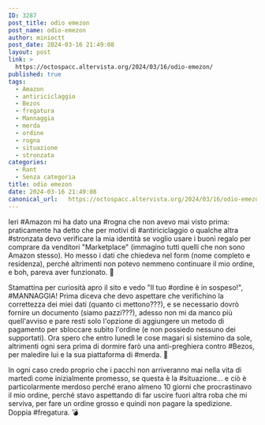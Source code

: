 ```yaml
---
ID: 3287
post_title: odio emezon
post_name: odio-emezon
author: minioctt
post_date: 2024-03-16 21:49:08
layout: post
link: >
  https://octospacc.altervista.org/2024/03/16/odio-emezon/
published: true
tags:
  - Amazon
  - antiriciclaggio
  - Bezos
  - fregatura
  - Mannaggia
  - merda
  - ordine
  - rogna
  - situazione
  - stronzata
categories:
  - Rant
  - Senza categoria
title: odio emezon
date: 2024-03-16 21:49:08
canonical_url:   https://octospacc.altervista.org/2024/03/16/odio-emezon/
---
```

<!-- wp:paragraph -->
<p>Ieri #Amazon mi ha dato una #rogna che non avevo mai visto prima: praticamente ha detto che per motivi di #antiriciclaggio o qualche altra #stronzata devo verificare la mia identità se voglio usare i buoni regalo per comprare da venditori "Marketplace" (immagino tutti quelli che non sono Amazon stesso). Ho messo i dati che chiedeva nel form (nome completo e residenza), perché altrimenti non potevo nemmeno continuare il mio ordine, e boh, pareva aver funzionato. 🧐</p>
<!-- /wp:paragraph -->

<!-- wp:paragraph -->
<p>Stamattina per curiosità apro il sito e vedo "Il tuo #ordine è in sospeso!", #MANNAGGIA! Prima diceva che devo aspettare che verifichino la correttezza dei miei dati (quanto ci mettono???), e se necessario dovrò fornire un documento (siamo pazzi???), adesso non mi da manco più quell'avviso e pare resti solo l'opzione di aggiungere un metodo di pagamento per sbloccare subito l'ordine (e non possiedo nessuno dei supportati). Ora spero che entro lunedì le cose magari si sistemino da sole, altrimenti ogni sera prima di dormire farò una anti-preghiera contro #Bezos, per maledire lui e la sua piattaforma di #merda. 🤮</p>
<!-- /wp:paragraph -->

<!-- wp:paragraph -->
<p>In ogni caso credo proprio che i pacchi non arriveranno mai nella vita di martedì come inizialmente promesso, se questa è la #situazione... e ciò è particolarmente merdoso perché erano almeno 10 giorni che procrastinavo il mio ordine, perché stavo aspettando di far uscire fuori altra roba che mi serviva, per fare un ordine grosso e quindi non pagare la spedizione. Doppia #fregatura. 💣</p>
<!-- /wp:paragraph -->